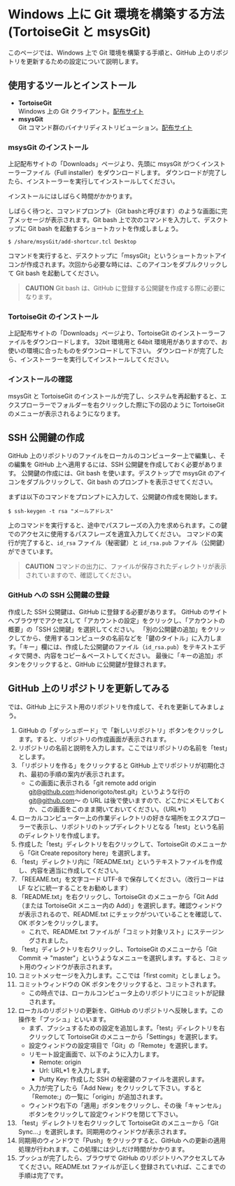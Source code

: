 Windows 上に Git 環境を構築する方法(TortoiseGit と msysGit)
===========================================================

このページでは、Windows 上で Git 環境を構築する手順と、GitHub 上のリポジトリを更新するための設定について説明します。


使用するツールとインストール
----------------------------

  - **TortoiseGit**<br />
    Windows 上の Git クライアント。[配布サイト](http://code.google.com/p/tortoisegit/)
  - **msysGit**<br />
    Git コマンド群のバイナリディストリビューション。[配布サイト](http://code.google.com/p/msysgit/)


### msysGit のインストール

上記配布サイトの「Downloads」ページより、先頭に msysGit がつくインストーラーファイル（Full installer）をダウンロードします。
ダウンロードが完了したら、インストーラーを実行してインストールしてください。

インストールにはしばらく時間がかかります。

しばらく待つと、コマンドプロンプト（Git bashと呼びます）のような画面に完了メッセージが表示されます。Git bash 上で次のコマンドを入力して、デスクトップに Git bash を起動するショートカットを作成しましょう。

    $ /share/msysGit/add-shortcur.tcl Desktop

コマンドを実行すると、デスクトップに「msysGit」というショートカットアイコンが作成されます。次回から必要な時には、このアイコンをダブルクリックして Git bash を起動してください。

> **CAUTION**
> Git bash は、GitHub に登録する公開鍵を作成する際に必要になります。


### TortoiseGit のインストール

上記配布サイトの「Downloads」ページより、TortoiseGit のインストーラーファイルをダウンロードします。
32bit 環境用と 64bit 環境用がありますので、お使いの環境に合ったものをダウンロードして下さい。
ダウンロードが完了したら、インストーラーを実行してインストールしてください。


### インストールの確認

msysGit と TortoiseGit のインストールが完了し、システムを再起動すると、エクスプローラーでフォルダーを右クリックした際に下の図のように TortoiseGit のメニューが表示されるようになります。



SSH 公開鍵の作成
----------------

GitHub 上のリポジトリのファイルをローカルのコンピューター上で編集し、その編集を GitHub 上へ適用するには、SSH 公開鍵を作成しておく必要があります。
公開鍵の作成には、Git bash を使います。デスクトップで msysGit のアイコンをダブルクリックして、Git bash のプロンプトを表示させてください。

まずは以下のコマンドをプロンプトに入力して、公開鍵の作成を開始します。

    $ ssh-keygen -t rsa "メールアドレス"

上のコマンドを実行すると、途中でパスフレーズの入力を求められます。この鍵でのアクセスに使用するパスフレーズを適宜入力してください。
コマンドの実行が完了すると、`id_rsa` ファイル（秘密鍵）と `id_rsa.pub` ファイル（公開鍵）ができています。

> **CAUTION**
> コマンドの出力に、ファイルが保存されたディレクトリが表示されていますので、確認してください。


### GitHub への SSH 公開鍵の登録

作成した SSH 公開鍵は、GitHub に登録する必要があります。
GitHub のサイトへブラウザでアクセスして「アカウントの設定」をクリックし、「アカウントの概要」の「SSH 公開鍵」を選択してください。
「別の公開鍵の追加」をクリックしてから、使用するコンピュータの名前などを「鍵のタイトル」に入力します。「キー」欄には、作成した公開鍵のファイル（`id_rsa.pub`）をテキストエディタで開き、内容をコピー＆ペーストしてください。
最後に「キーの追加」ボタンをクリックすると、GitHub に公開鍵が登録されます。



GitHub 上のリポジトリを更新してみる
-----------------------------------

では、GitHub 上にテスト用のリポジトリを作成して、それを更新してみましょう。

  1. GitHub の「ダッシュボード」で「新しいリポジトリ」ボタンをクリックします。すると、リポジトリの作成画面が表示されます。
  2. リポジトリの名前と説明を入力します。ここではリポジトリの名前を「test」とします。
  3. 「リポジトリを作る」をクリックすると GitHub 上でリポジトリが初期化され、最初の手順の案内が表示されます。
     - この画面に表示される「git remote add origin git@github.com:hidenorigoto/test.git」というような行の git@github.com～ の URL は後で使いますので、どこかにメモしておくか、この画面をこのまま開いておいてください。（URL*1）
  4. ローカルコンピューター上の作業ディレクトリの好きな場所をエクスプローラーで表示し、リポジトリのトップディレクトリとなる「test」という名前のディレクトリを作成します。
  5. 作成した「test」ディレクトリを右クリックして、TortoiseGit のメニューから「Git Create repository here」を選択します。
  6. 「test」ディレクトリ内に「README.txt」というテキストファイルを作成し、内容を適当に作成してください。
  7. 「REEAME.txt」を文字コード UTF-8 で保存してください。（改行コードは LF などに統一することをお勧めします）
  8. 「README.txt」を右クリックし、TortoiseGit のメニューから「Git Add（または TortoiseGit メニュー内の Add）」を選択します。確認ウィンドウが表示されるので、README.txt にチェックがついていることを確認して、OK ボタンをクリックします。
     - これで、README.txt ファイルが「コミット対象リスト」にステージングされました。
  9. 「test」ディレクトリを右クリックし、TortoiseGit のメニューから「Git Commit -> "master"」というようなメニューを選択します。すると、コミット用のウィンドウが表示されます。
  10. コミットメッセージを入力します。ここでは「first comit」としましょう。
  11. コミットウィンドウの OK ボタンをクリックすると、コミットされます。
      - この時点では、ローカルコンピュータ上のリポジトリにコミットが記録されます。
  12. ローカルのリポジトリの更新を、GitHub のリポジトリへ反映します。この操作を「プッシュ」といいます。
      - まず、プッシュするための設定を追加します。「test」ディレクトリを右クリックして TortoiseGit のメニューから「Settings」を選択します。
      - 設定ウィンドウの設定項目で「Git」の「Remote」を選択します。
      - リモート設定画面で、以下のように入力します。
         - Remote: origin
         - Url: URL*1 を入力します。
         - Putty Key: 作成した SSH の秘密鍵のファイルを選択します。
      - 入力が完了したら「Add New」をクリックして下さい。すると「Remote:」の一覧に「origin」が追加されます。
      - ウィンドウ右下の「適用」ボタンをクリックし、その後「キャンセル」ボタンをクリックして設定ウィンドウを閉じて下さい。
  13. 「test」ディレクトリを右クリックして TortoiseGit のメニューから「Git Sync...」を選択します。同期用のウィンドウが表示されます。
  14. 同期用のウィンドウで「Push」をクリックすると、GitHub への更新の適用処理が行われます。この処理には少しだけ時間がかかります。
  15. プッシュが完了したら、ブラウザで GitHub のリポジトリへアクセスしてみてください。README.txt ファイルが正しく登録されていれば、ここまでの手順は完了です。

